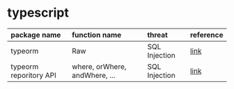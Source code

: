 # typescript

|package name|function name|threat|reference|
|:-|:-|:-|:-|
|typeorm|Raw|SQL Injection|[link](https://docs.boostsecurity.io/rules/code-dangerous-raw-sql-used-with-orm.html#examples)|
|typeorm reporitory API|where, orWhere, andWhere, ...|SQL Injection|[link](https://typeorm.io/select-query-builder#using-parameters-to-escape-data)|
